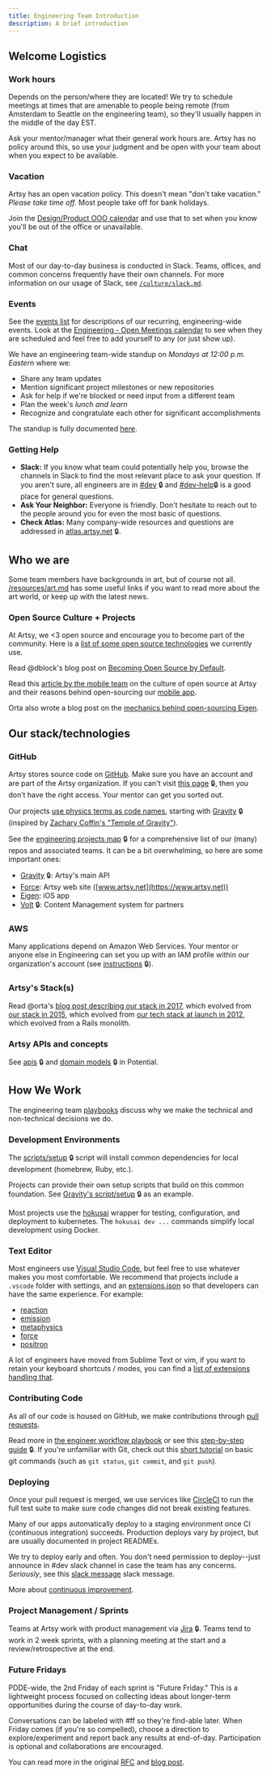 ```yaml
---
title: Engineering Team Introduction
description: A brief introduction
---
```


## Welcome Logistics

### Work hours

Depends on the person/where they are located! We try to schedule meetings at times that are amenable to people
being remote (from Amsterdam to Seattle on the engineering team), so they'll usually happen in the middle of the
day EST.

Ask your mentor/manager what their general work hours are. Artsy has no policy around this, so use your judgment
and be open with your team about when you expect to be available.

### Vacation

Artsy has an open vacation policy. This doesn't mean "don't take vacation." _Please take time off._ Most people
take off for bank holidays.

Join the
[Design/Product OOO calendar](https://calendar.google.com/calendar/embed?src=artsymail.com_gl81jptn59gjfv1kg0fer1i4jo%40group.calendar.google.com&ctz=America%2FNew_York)
and use that to set when you know you'll be out of the office or unavailable.

### Chat

Most of our day-to-day business is conducted in Slack. Teams, offices, and common concerns frequently have their
own channels. For more information on our usage of Slack, see [`/culture/slack.md`](/culture/slack.md).

### Events

See the [events list](/events) for descriptions of our recurring, engineering-wide events. Look at the
[Engineering - Open Meetings calendar](https://calendar.google.com/calendar/r?cid=YXJ0c3ltYWlsLmNvbV9nODFpbzRhOThkZHZuMWloMWEzbG0yb2NkNEBncm91cC5jYWxlbmRhci5nb29nbGUuY29t)
to see when they are scheduled and feel free to add yourself to any (or just show up).

We have an engineering team-wide standup on _Mondays at 12:00 p.m. Eastern_ where we:

- Share any team updates
- Mention significant project milestones or new repositories
- Ask for help if we're blocked or need input from a different team
- Plan the week's _lunch and learn_
- Recognize and congratulate each other for significant accomplishments

The standup is fully documented [here](/events/open-standup.md).

### Getting Help

- **Slack:** If you know what team could potentially help you, browse the channels in Slack to find the most
  relevant place to ask your question. If you aren't sure, all engineers are in
  [#dev](https://artsy.slack.com/messages/dev) 🔒 and [#dev-help](https://artsy.slack.com/messages/dev-help)🔒 is a
  good place for general questions.
- **Ask Your Neighbor:** Everyone is friendly. Don't hesitate to reach out to the people around you for even the
  most basic of questions.
- **Check Atlas:** Many company-wide resources and questions are addressed in
  [atlas.artsy.net](http://atlas.artsy.net) 🔒.

## Who we are

Some team members have backgrounds in art, but of course not all. [/resources/art.md](/resources/art.md) has some
useful links if you want to read more about the art world, or keep up with the latest news.

### Open Source Culture + Projects

At Artsy, we <3 open source and encourage you to become part of the community. Here is a
[list of some open source technologies](https://artsy.github.io/open-source/) we currently use.

Read @dblock's blog post on
[Becoming Open Source by Default](https://code.dblock.org/2015/02/09/becoming-open-source-by-default.html).

Read this [article by the mobile team](https://www.objc.io/issues/22-scale/artsy/) on the culture of open source at
Artsy and their reasons behind open-sourcing our [mobile app](https://github.com/artsy/eigen).

Orta also wrote a blog post on the
[mechanics behind open-sourcing Eigen](https://artsy.github.io/blog/2015/04/28/how-we-open-sourced-eigen/).

## Our stack/technologies

### GitHub

Artsy stores source code on [GitHub](https://github.com/artsy). Make sure you have an account and are part of the
Artsy organization. If you can't visit [this page](https://github.com/artsy/gravity) 🔒, then you don’t have the
right access. Your mentor can get you sorted out.

Our projects
[use physics terms as code names](https://artsy.github.io/blog/2019/05/10/why-projects-need-codenames/), starting
with [Gravity](https://github.com/artsy/gravity) 🔒 (inspired by
[Zachary Coffin's "Temple of Gravity"](http://www.zacharycoffin.com/work/temple-of-gravity)).

See the [engineering projects map](https://www.notion.so/artsy/17c4b550458a4cb8bcbf1b68060d63e6) 🔒 for a
comprehensive list of our (many) repos and associated teams. It can be a bit overwhelming, so here are some
important ones:

- [Gravity](https://github.com/artsy/gravity) 🔒: Artsy's main API
- [Force](https://github.com/artsy/force): Artsy web site ([www.artsy.net](https://www.artsy.net))
- [Eigen](https://github.com/artsy/eigen): iOS app
- [Volt](https://github.com/artsy/volt) 🔒: Content Management system for partners

### AWS

Many applications depend on Amazon Web Services. Your mentor or anyone else in Engineering can set you up with an
IAM profile within our organization's account (see
[instructions](https://github.com/artsy/potential/wiki/Platform-FAQ#add-a-new-aws-user) 🔒).

### Artsy's Stack(s)

Read @orta's
[blog post describing our stack in 2017](https://artsy.github.io/blog/2017/04/14/artsy-technology-stack-2017/),
which evolved from [our stack in 2015](https://artsy.github.io/blog/2015/03/23/artsy-technology-stack-2015/), which
evolved from [our tech stack at launch in 2012](https://artsy.github.io/blog/2012/10/10/artsy-technology-stack/),
which evolved from a Rails monolith.

### Artsy APIs and concepts

See [apis](https://github.com/artsy/potential/blob/master/apis/README.md) 🔒 and
[domain models](https://github.com/artsy/potential/blob/master/platform/DomainModels.md) 🔒 in Potential.

## How We Work

The engineering team [playbooks](/playbooks#readme) discuss why we make the technical and non-technical decisions
we do.

### Development Environments

The [scripts/setup](https://github.com/artsy/potential/blob/master/scripts/setup) 🔒 script will install common
dependencies for local development (homebrew, Ruby, etc.).

Projects can provide their own setup scripts that build on this common foundation. See
[Gravity's script/setup](https://github.com/artsy/gravity/blob/master/script/setup) 🔒 as an example.

Most projects use the [hokusai](https://github.com/artsy/hokusai) wrapper for testing, configuration, and
deployment to kubernetes. The `hokusai dev ...` commands simplify local development using Docker.

### Text Editor

Most engineers use [Visual Studio Code](https://code.visualstudio.com), but feel free to use whatever makes you
most comfortable. We recommend that projects include a `.vscode` folder with settings, and an
[extensions.json](https://code.visualstudio.com/docs/editor/extension-gallery#_workspace-recommended-extensions) so
that developers can have the same experience. For example:

- [reaction](https://github.com/artsy/reaction/tree/master/.vscode)
- [emission](https://github.com/artsy/emission/tree/master/.vscode)
- [metaphysics](https://github.com/artsy/metaphysics/tree/master/.vscode)
- [force](https://github.com/artsy/force/tree/master/.vscode)
- [positron](https://github.com/artsy/positron/tree/master/.vscode)

A lot of engineers have moved from Sublime Text or vim, if you want to retain your keyboard shortcuts / modes, you
can find a
[list of extensions handling that](https://code.visualstudio.com/docs/getstarted/keybindings#_keymap-extensions).

### Contributing Code

As all of our code is housed on GitHub, we make contributions through
[pull requests](/playbooks/engineer-workflow.md#pull-requests).

Read more in [the engineer workflow playbook](/playbooks/engineer-workflow.md#readme) or see this
[step-by-step guide](https://github.com/artsy/potential/blob/master/github/workflow.md) 🔒. If you're unfamiliar
with Git, check out this [short tutorial](https://try.github.io) on basic git commands (such as `git status`,
`git commit`, and `git push`).

### Deploying

Once your pull request is merged, we use services like [CircleCI](https://circleci.com/) to run the full test suite
to make sure code changes did not break existing features.

Many of our apps automatically deploy to a staging environment once CI (continuous integration) succeeds.
Production deploys vary by project, but are usually documented in project READMEs.

We try to deploy early and often. You don't need permission to deploy--just announce in #dev slack channel in case the team has any concerns. _Seriously_, see this [slack message](https://artsy.slack.com/archives/CP9P4KR35/p1620259315282100?thread_ts=1620251649.277200&cid=CP9P4KR35) slack message.

More about [continuous improvement](/playbooks/engineer-workflow.md#continuous-improvement).

### Project Management / Sprints

Teams at Artsy work with product management via [Jira](https://artsyproduct.atlassian.net/) 🔒. Teams tend to work in 2 week sprints, with a planning meeting at the start and a review/retrospective at the end. 

### Future Fridays

PDDE-wide, the 2nd Friday of each sprint is "Future Friday." This is a lightweight process focused on collecting ideas about longer-term opportunities during the course of day-to-day work. 

Conversations can be labeled with #ff so they're find-able later. When Friday comes (if you're so compelled), choose a direction to explore/experiment and report back any results at end-of-day. Participation is optional and collaborations are encouraged.

You can read more in the original [RFC](https://github.com/artsy/potential/issues/146) and [blog post](https://artsy.github.io/blog/2015/12/22/future-fridays/).